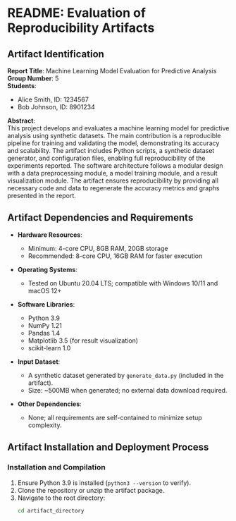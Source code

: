 # README: Evaluation of Reproducibility Artifacts

## Artifact Identification

**Report Title**: Machine Learning Model Evaluation for Predictive Analysis  
**Group Number**: 5  
**Students**:  
- Alice Smith, ID: 1234567  
- Bob Johnson, ID: 8901234  

**Abstract**:  
This project develops and evaluates a machine learning model for predictive analysis using synthetic datasets. The main contribution is a reproducible pipeline for training and validating the model, demonstrating its accuracy and scalability. The artifact includes Python scripts, a synthetic dataset generator, and configuration files, enabling full reproducibility of the experiments reported. The software architecture follows a modular design with a data preprocessing module, a model training module, and a result visualization module. The artifact ensures reproducibility by providing all necessary code and data to regenerate the accuracy metrics and graphs presented in the report.

## Artifact Dependencies and Requirements

- **Hardware Resources**:  
  - Minimum: 4-core CPU, 8GB RAM, 20GB storage  
  - Recommended: 8-core CPU, 16GB RAM for faster execution  

- **Operating Systems**:  
  - Tested on Ubuntu 20.04 LTS; compatible with Windows 10/11 and macOS 12+  

- **Software Libraries**:  
  - Python 3.9  
  - NumPy 1.21  
  - Pandas 1.4  
  - Matplotlib 3.5 (for result visualization)  
  - scikit-learn 1.0  

- **Input Dataset**:  
  - A synthetic dataset generated by `generate_data.py` (included in the artifact).  
  - Size: ~500MB when generated; no external data download required.  

- **Other Dependencies**:  
  - None; all requirements are self-contained to minimize setup complexity.

## Artifact Installation and Deployment Process

### Installation and Compilation
1. Ensure Python 3.9 is installed (`python3 --version` to verify).  
2. Clone the repository or unzip the artifact package.  
3. Navigate to the root directory:  
   ```bash
   cd artifact_directory
